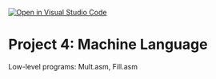 [![Open in Visual Studio Code](https://classroom.github.com/assets/open-in-vscode-c66648af7eb3fe8bc4f294546bfd86ef473780cde1dea487d3c4ff354943c9ae.svg)](https://classroom.github.com/online_ide?assignment_repo_id=9186159&assignment_repo_type=AssignmentRepo)
# Project 4: Machine Language
Low-level programs: Mult.asm, Fill.asm
